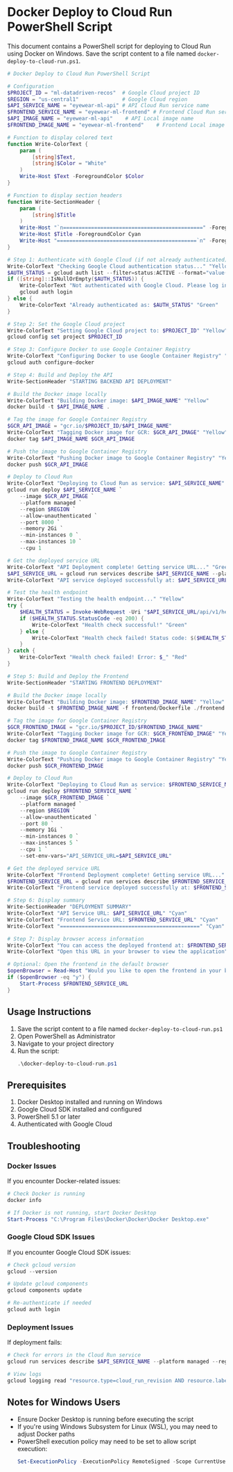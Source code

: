 # Docker Deploy to Cloud Run PowerShell Script

This document contains a PowerShell script for deploying to Cloud Run using Docker on Windows. Save the script content to a file named `docker-deploy-to-cloud-run.ps1`.

```powershell
# Docker Deploy to Cloud Run PowerShell Script

# Configuration
$PROJECT_ID = "ml-datadriven-recos"  # Google Cloud project ID
$REGION = "us-central1"              # Google Cloud region
$API_SERVICE_NAME = "eyewear-ml-api" # API Cloud Run service name
$FRONTEND_SERVICE_NAME = "eyewear-ml-frontend" # Frontend Cloud Run service name
$API_IMAGE_NAME = "eyewear-ml-api"    # API Local image name
$FRONTEND_IMAGE_NAME = "eyewear-ml-frontend"    # Frontend Local image name

# Function to display colored text
function Write-ColorText {
    param (
        [string]$Text,
        [string]$Color = "White"
    )
    Write-Host $Text -ForegroundColor $Color
}

# Function to display section headers
function Write-SectionHeader {
    param (
        [string]$Title
    )
    Write-Host "`n=============================================" -ForegroundColor Cyan
    Write-Host $Title -ForegroundColor Cyan
    Write-Host "=============================================`n" -ForegroundColor Cyan
}

# Step 1: Authenticate with Google Cloud (if not already authenticated)
Write-ColorText "Checking Google Cloud authentication status..." "Yellow"
$AUTH_STATUS = gcloud auth list --filter=status:ACTIVE --format="value(account)"
if ([string]::IsNullOrEmpty($AUTH_STATUS)) {
    Write-ColorText "Not authenticated with Google Cloud. Please log in." "Red"
    gcloud auth login
} else {
    Write-ColorText "Already authenticated as: $AUTH_STATUS" "Green"
}

# Step 2: Set the Google Cloud project
Write-ColorText "Setting Google Cloud project to: $PROJECT_ID" "Yellow"
gcloud config set project $PROJECT_ID

# Step 3: Configure Docker to use Google Container Registry
Write-ColorText "Configuring Docker to use Google Container Registry" "Yellow"
gcloud auth configure-docker

# Step 4: Build and Deploy the API
Write-SectionHeader "STARTING BACKEND API DEPLOYMENT"

# Build the Docker image locally
Write-ColorText "Building Docker image: $API_IMAGE_NAME" "Yellow"
docker build -t $API_IMAGE_NAME .

# Tag the image for Google Container Registry
$GCR_API_IMAGE = "gcr.io/$PROJECT_ID/$API_IMAGE_NAME"
Write-ColorText "Tagging Docker image for GCR: $GCR_API_IMAGE" "Yellow"
docker tag $API_IMAGE_NAME $GCR_API_IMAGE

# Push the image to Google Container Registry
Write-ColorText "Pushing Docker image to Google Container Registry" "Yellow"
docker push $GCR_API_IMAGE

# Deploy to Cloud Run
Write-ColorText "Deploying to Cloud Run as service: $API_SERVICE_NAME" "Yellow"
gcloud run deploy $API_SERVICE_NAME `
    --image $GCR_API_IMAGE `
    --platform managed `
    --region $REGION `
    --allow-unauthenticated `
    --port 8000 `
    --memory 2Gi `
    --min-instances 0 `
    --max-instances 10 `
    --cpu 1

# Get the deployed service URL
Write-ColorText "API Deployment complete! Getting service URL..." "Green"
$API_SERVICE_URL = gcloud run services describe $API_SERVICE_NAME --platform managed --region $REGION --format 'value(status.url)'
Write-ColorText "API service deployed successfully at: $API_SERVICE_URL" "Green"

# Test the health endpoint
Write-ColorText "Testing the health endpoint..." "Yellow"
try {
    $HEALTH_STATUS = Invoke-WebRequest -Uri "$API_SERVICE_URL/api/v1/health" -Method Get -UseBasicParsing
    if ($HEALTH_STATUS.StatusCode -eq 200) {
        Write-ColorText "Health check successful!" "Green"
    } else {
        Write-ColorText "Health check failed! Status code: $($HEALTH_STATUS.StatusCode)" "Red"
    }
} catch {
    Write-ColorText "Health check failed! Error: $_" "Red"
}

# Step 5: Build and Deploy the Frontend
Write-SectionHeader "STARTING FRONTEND DEPLOYMENT"

# Build the Docker image locally
Write-ColorText "Building Docker image: $FRONTEND_IMAGE_NAME" "Yellow"
docker build -t $FRONTEND_IMAGE_NAME -f frontend/Dockerfile ./frontend

# Tag the image for Google Container Registry
$GCR_FRONTEND_IMAGE = "gcr.io/$PROJECT_ID/$FRONTEND_IMAGE_NAME"
Write-ColorText "Tagging Docker image for GCR: $GCR_FRONTEND_IMAGE" "Yellow"
docker tag $FRONTEND_IMAGE_NAME $GCR_FRONTEND_IMAGE

# Push the image to Google Container Registry
Write-ColorText "Pushing Docker image to Google Container Registry" "Yellow"
docker push $GCR_FRONTEND_IMAGE

# Deploy to Cloud Run
Write-ColorText "Deploying to Cloud Run as service: $FRONTEND_SERVICE_NAME" "Yellow"
gcloud run deploy $FRONTEND_SERVICE_NAME `
    --image $GCR_FRONTEND_IMAGE `
    --platform managed `
    --region $REGION `
    --allow-unauthenticated `
    --port 80 `
    --memory 1Gi `
    --min-instances 0 `
    --max-instances 5 `
    --cpu 1 `
    --set-env-vars="API_SERVICE_URL=$API_SERVICE_URL"

# Get the deployed service URL
Write-ColorText "Frontend Deployment complete! Getting service URL..." "Green"
$FRONTEND_SERVICE_URL = gcloud run services describe $FRONTEND_SERVICE_NAME --platform managed --region $REGION --format 'value(status.url)'
Write-ColorText "Frontend service deployed successfully at: $FRONTEND_SERVICE_URL" "Green"

# Step 6: Display summary
Write-SectionHeader "DEPLOYMENT SUMMARY"
Write-ColorText "API Service URL: $API_SERVICE_URL" "Cyan"
Write-ColorText "Frontend Service URL: $FRONTEND_SERVICE_URL" "Cyan"
Write-ColorText "=============================================" "Cyan"

# Step 7: Display browser access information
Write-ColorText "You can access the deployed frontend at: $FRONTEND_SERVICE_URL" "Green"
Write-ColorText "Open this URL in your browser to view the application" "Green"

# Optional: Open the frontend in the default browser
$openBrowser = Read-Host "Would you like to open the frontend in your browser? (y/n)"
if ($openBrowser -eq "y") {
    Start-Process $FRONTEND_SERVICE_URL
}
```

## Usage Instructions

1. Save the script content to a file named `docker-deploy-to-cloud-run.ps1`
2. Open PowerShell as Administrator
3. Navigate to your project directory
4. Run the script:
   ```powershell
   .\docker-deploy-to-cloud-run.ps1
   ```

## Prerequisites

1. Docker Desktop installed and running on Windows
2. Google Cloud SDK installed and configured
3. PowerShell 5.1 or later
4. Authenticated with Google Cloud

## Troubleshooting

### Docker Issues

If you encounter Docker-related issues:

```powershell
# Check Docker is running
docker info

# If Docker is not running, start Docker Desktop
Start-Process "C:\Program Files\Docker\Docker\Docker Desktop.exe"
```

### Google Cloud SDK Issues

If you encounter Google Cloud SDK issues:

```powershell
# Check gcloud version
gcloud --version

# Update gcloud components
gcloud components update

# Re-authenticate if needed
gcloud auth login
```

### Deployment Issues

If deployment fails:

```powershell
# Check for errors in the Cloud Run service
gcloud run services describe $API_SERVICE_NAME --platform managed --region $REGION

# View logs
gcloud logging read "resource.type=cloud_run_revision AND resource.labels.service_name=$API_SERVICE_NAME" --limit 50
```

## Notes for Windows Users

- Ensure Docker Desktop is running before executing the script
- If you're using Windows Subsystem for Linux (WSL), you may need to adjust Docker paths
- PowerShell execution policy may need to be set to allow script execution:
  ```powershell
  Set-ExecutionPolicy -ExecutionPolicy RemoteSigned -Scope CurrentUser